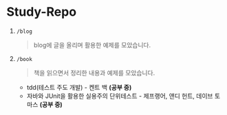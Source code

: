 # Study-Repo
1. <code>/blog</code>
   > blog에 글을 올리며 활용한 예제를 모았습니다.
2. <code>/book</code>
   > 책을 읽으면서 정리한 내용과 예제를 모았습니다.
   - tdd(테스트 주도 개발) - 켄트 백 **(공부 중)**
   - 자바와 JUnit을 활용한 실용주의 단위테스트 - 제프랭어, 앤디 헌트, 데이브 토마스 **(공부 중)**
   

